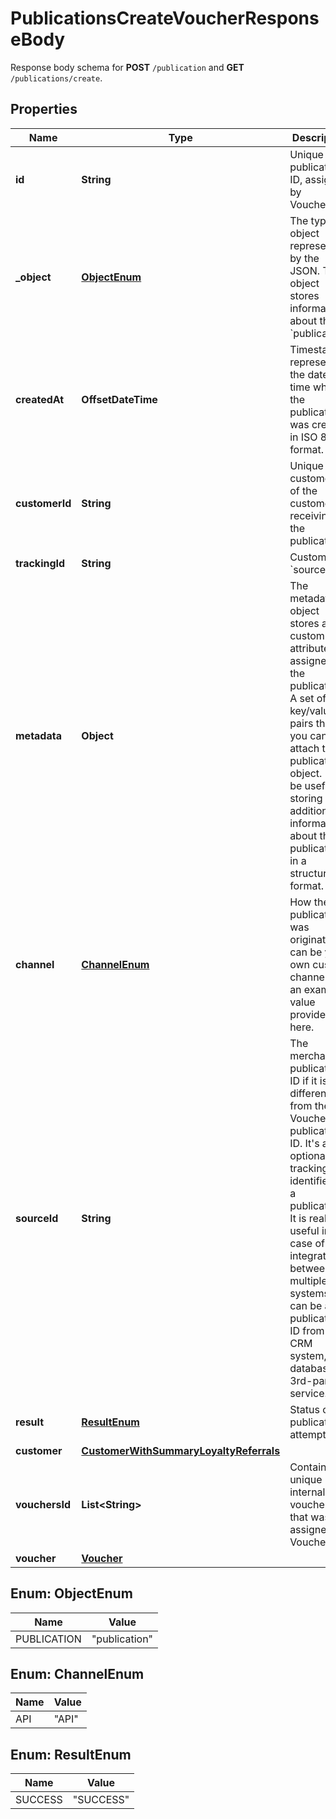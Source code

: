 

# PublicationsCreateVoucherResponseBody

Response body schema for **POST** `/publication` and **GET** `/publications/create`.

## Properties

| Name | Type | Description | Notes |
|------------ | ------------- | ------------- | -------------|
|**id** | **String** | Unique publication ID, assigned by Voucherify. |  |
|**_object** | [**ObjectEnum**](#ObjectEnum) | The type of object represented by the JSON. This object stores information about the &#x60;publication&#x60;. |  |
|**createdAt** | **OffsetDateTime** | Timestamp representing the date and time when the publication was created in ISO 8601 format. |  |
|**customerId** | **String** | Unique customer ID of the customer receiving the publication. |  |
|**trackingId** | **String** | Customer&#39;s &#x60;source_id&#x60;. |  [optional] |
|**metadata** | **Object** | The metadata object stores all custom attributes assigned to the publication. A set of key/value pairs that you can attach to a publication object. It can be useful for storing additional information about the publication in a structured format. |  |
|**channel** | [**ChannelEnum**](#ChannelEnum) | How the publication was originated. It can be your own custom channel or an example value provided here. |  |
|**sourceId** | **String** | The merchant’s publication ID if it is different from the Voucherify publication ID. It&#39;s an optional tracking identifier of a publication. It is really useful in case of an integration between multiple systems. It can be a publication ID from a CRM system, database or 3rd-party service.  |  |
|**result** | [**ResultEnum**](#ResultEnum) | Status of the publication attempt. |  |
|**customer** | [**CustomerWithSummaryLoyaltyReferrals**](CustomerWithSummaryLoyaltyReferrals.md) |  |  |
|**vouchersId** | **List&lt;String&gt;** | Contains the unique internal voucher ID that was assigned by Voucherify. |  |
|**voucher** | [**Voucher**](Voucher.md) |  |  |



## Enum: ObjectEnum

| Name | Value |
|---- | -----|
| PUBLICATION | &quot;publication&quot; |



## Enum: ChannelEnum

| Name | Value |
|---- | -----|
| API | &quot;API&quot; |



## Enum: ResultEnum

| Name | Value |
|---- | -----|
| SUCCESS | &quot;SUCCESS&quot; |



